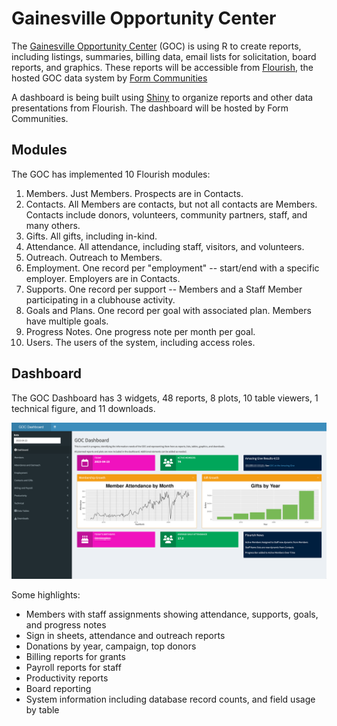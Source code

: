 # Gainesville Opportunity Center

The [Gainesville Opportunity Center](https://goclubhouse.org) (GOC) is using R to create reports, including listings,
summaries, billing data, email lists for solicitation, board reports, and graphics.  These reports will be accessible from [Flourish](https://clubhousedata.org/), the hosted GOC data system by [Form Communities](https://formcommunities.org/)

A dashboard is being built using [Shiny](https://shiny.rstudio.com/) to organize reports and other data presentations from Flourish.  The dashboard will be hosted by Form Communities.

## Modules

The GOC has implemented 10 Flourish modules:

1. Members. Just Members.  Prospects are in Contacts.
1. Contacts. All Members are contacts, but not all contacts are Members.  Contacts include donors, volunteers, community partners, staff, and many others.
1. Gifts. All gifts, including in-kind.
1. Attendance.  All attendance, including staff, visitors, and volunteers.
1. Outreach.  Outreach to Members.
1. Employment.  One record per "employment" -- start/end with a specific employer.  Employers are in Contacts.
1. Supports.  One record per support -- Members and a Staff Member participating in a clubhouse activity.
1. Goals and Plans.  One record per goal with associated plan.  Members have multiple goals.
1. Progress Notes.  One progress note per month per goal.
1. Users.  The users of the system, including access roles.

## Dashboard

The GOC Dashboard has 3 widgets, 48 reports, 8 plots, 10 table viewers, 1 technical figure, and 11 downloads. 

![Screen shot of GOC dashboard with menu on left, 3 info boxes on the right, two graphs underneath the info boxes, and three more info boxes on the bottom](img/Dashboard-2023-04-23.png)

Some highlights:

* Members with staff assignments showing attendance, supports, goals, and progress notes
* Sign in sheets, attendance and outreach reports
* Donations by year, campaign, top donors
* Billing reports for grants
* Payroll reports for staff
* Productivity reports
* Board reporting
* System information including database record counts, and field usage by table
